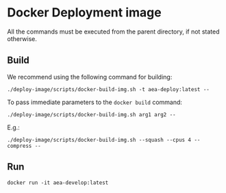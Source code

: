# Docker Deployment image

All the commands must be executed from the parent directory, if not stated otherwise.

## Build

We recommend using the following command for building:

    ./deploy-image/scripts/docker-build-img.sh -t aea-deploy:latest -- 
    

To pass immediate parameters to the `docker build` command:

    ./deploy-image/scripts/docker-build-img.sh arg1 arg2 --    

E.g.:

    ./deploy-image/scripts/docker-build-img.sh --squash --cpus 4 --compress --    


## Run

    docker run -it aea-develop:latest 
 
